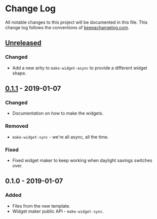 # Change Log
All notable changes to this project will be documented in this file. This change log follows the conventions of [keepachangelog.com](http://keepachangelog.com/).

## [Unreleased]
### Changed
- Add a new arity to `make-widget-async` to provide a different widget shape.

## [0.1.1] - 2019-01-07
### Changed
- Documentation on how to make the widgets.

### Removed
- `make-widget-sync` - we're all async, all the time.

### Fixed
- Fixed widget maker to keep working when daylight savings switches over.

## 0.1.0 - 2019-01-07
### Added
- Files from the new template.
- Widget maker public API - `make-widget-sync`.

[Unreleased]: https://github.com/your-name/cljs-cli/compare/0.1.1...HEAD
[0.1.1]: https://github.com/your-name/cljs-cli/compare/0.1.0...0.1.1
